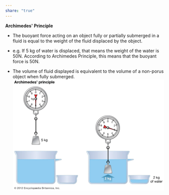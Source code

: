 ```yaml
---
share: "true"
---
```


**Archimedes' Principle**
- The buoyant force acting on an object fully or partially submerged in a fluid is equal to the weight of the fluid displaced by the object.


- e.g. If 5 kg of water is displaced, that means the weight of the water is 50N. According to Archimedes Principle, this means that the buoyant force is 50N.
- The volume of fluid displayed is equivalent to the volume of a non-porus object when fully submerged.
![Archimedes'.png](../Images/Archimedes'.png)